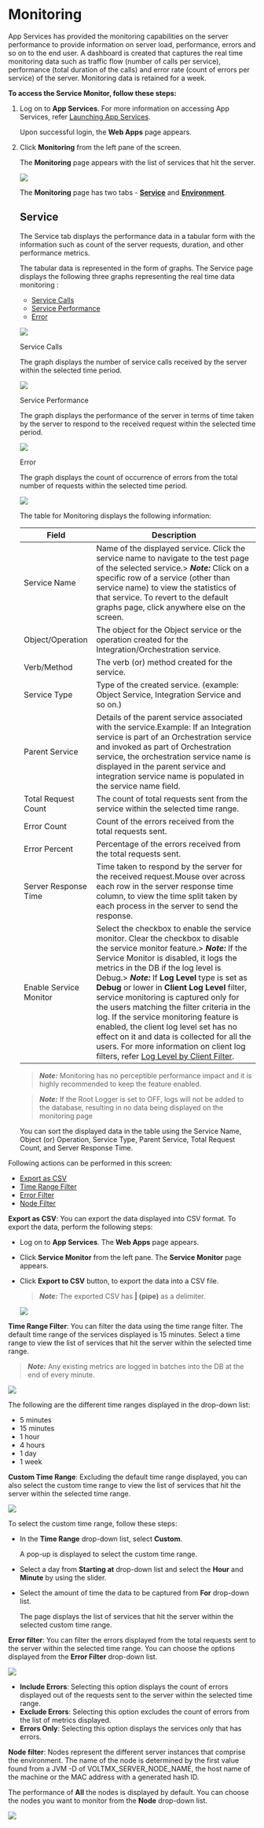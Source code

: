                             

Monitoring
==========

App Services has provided the monitoring capabilities on the server performance to provide information on server load, performance, errors and so on to the end user. A dashboard is created that captures the real time monitoring data such as traffic flow (number of calls per service), performance (total duration of the calls) and error rate (count of errors per service) of the server. Monitoring data is retained for a week.

**To access the Service Monitor, follow these steps:**

1.  Log on to **App Services**. For more information on accessing App Services, refer [Launching App Services](Launching_Admin_Console.md).
    
    Upon successful login, the **Web Apps** page appears.
    
2.  Click **Monitoring** from the left pane of the screen.
    
    The **Monitoring** page appears with the list of services that hit the server.
    
    ![](Resources/Images/Service_Monitor_623x301.png)
    
    The **Monitoring** page has two tabs - **[Service](#service)** and **[Environment](#Environm)**.
    
    Service
    -------
    
    The Service tab displays the performance data in a tabular form with the information such as count of the server requests, duration, and other performance metrics.
    
    The tabular data is represented in the form of graphs. The Service page displays the following three graphs representing the real time data monitoring :
    
    *   [Service Calls](#Calls)
    *   [Service Performance](#Performance)
    *   [Error](#Error)
    
    ![](Resources/Images/Service_626x310.png)
    
    Service Calls
    
    The graph displays the number of service calls received by the server within the selected time period.
    
    ![](Resources/Images/Service_Calls_354x301.png)
    
    Service Performance
    
    The graph displays the performance of the server in terms of time taken by the server to respond to the received request within the selected time period.
    
    ![](Resources/Images/Service_Performance_353x284.png)
    
    Error
    
    The graph displays the count of occurrence of errors from the total number of requests within the selected time period.
    
    ![](Resources/Images/Error_353x285.png)
    
    The table for Monitoring displays the following information:
    
    | Field | Description |
    | --- | --- |
    | Service Name | Name of the displayed service. Click the service name to navigate to the test page of the selected service.> **_Note:_** Click on a specific row of a service (other than service name) to view the statistics of that service. To revert to the default graphs page, click anywhere else on the screen. |
    | Object/Operation | The object for the Object service or the operation created for the Integration/Orchestration service. |
    | Verb/Method | The verb (or) method created for the service. |
    | Service Type | Type of the created service. (example: Object Service, Integration Service and so on.) |
    | Parent Service | Details of the parent service associated with the service.Example: If an Integration service is part of an Orchestration service and invoked as part of Orchestration service, the orchestration service name is displayed in the parent service and integration service name is populated in the service name field. |
    | Total Request Count | The count of total requests sent from the service within the selected time range. |
    | Error Count | Count of the errors received from the total requests sent. |
    | Error Percent | Percentage of the errors received from the total requests sent. |
    | Server Response Time | Time taken to respond by the server for the received request.Mouse over across each row in the server response time column, to view the time split taken by each process in the server to send the response. |
    | Enable Service Monitor | Select the checkbox to enable the service monitor. Clear the checkbox to disable the service monitor feature.> **_Note:_** If the Service Monitor is disabled, it logs the metrics in the DB if the log level is Debug.> **_Note:_** If **Log Level** type is set as **Debug** or lower in **Client Log Level** filter, service monitoring is captured only for the users matching the filter criteria in the log. If the service monitoring feature is enabled, the client log level set has no effect on it and data is collected for all the users. For more information on client log filters, refer [Log Level by Client Filter](Settings.md#loglevel_Client). |
    
    > **_Note:_** Monitoring has no perceptible performance impact and it is highly recommended to keep the feature enabled.<br>

     > **_Note:_** If the Root Logger is set to OFF, logs will not be added to the database, resulting in no data being displayed on the monitoring page
      
    You can sort the displayed data in the table using the Service Name, Object (or) Operation, Service Type, Parent Service, Total Request Count, and Server Response Time.
    

Following actions can be performed in this screen:

*   [Export as CSV](#Export_CSV)
*   [Time Range Filter](#Time_Range)
*   [Error Filter](#Error_filter)
*   [Node Filter](#Node)

**Export as CSV**: You can export the data displayed into CSV format. To export the data, perform the following steps:

*   Log on to **App Services**. The **Web Apps** page appears.
*   Click **Service Monitor** from the left pane. The **Service Monitor** page appears.
*   Click **Export to CSV** button, to export the data into a CSV file.
    
    > **_Note:_** The exported CSV has **| (pipe)** as a delimiter.
    
    ![](Resources/Images/CSV_format.png)
    

**Time Range Filter**: You can filter the data using the time range filter. The default time range of the services displayed is 15 minutes. Select a time range to view the list of services that hit the server within the selected time range.

> **_Note:_** Any existing metrics are logged in batches into the DB at the end of every minute.

![](Resources/Images/Time_range.png)

The following are the different time ranges displayed in the drop-down list:

*   5 minutes
*   15 minutes
*   1 hour
*   4 hours
*   1 day
*   1 week

**Custom Time Range**: Excluding the default time range displayed, you can also select the custom time range to view the list of services that hit the server within the selected time range.

![](Resources/Images/Integration/Custom_Timerange.png)

To select the custom time range, follow these steps:

*   In the **Time Range** drop-down list, select **Custom**.
    
    A pop-up is displayed to select the custom time range.
    
*   Select a day from **Starting at** drop-down list and select the **Hour** and **Minute** by using the slider.
*   Select the amount of time the data to be captured from **For** drop-down list.
    
    The page displays the list of services that hit the server within the selected custom time range.
    

**Error filter**: You can filter the errors displayed from the total requests sent to the server within the selected time range. You can choose the options displayed from the **Error Filter** drop-down list.

![](Resources/Images/Error_filter.png)

*   **Include Errors**: Selecting this option displays the count of errors displayed out of the requests sent to the server within the selected time range.
*   **Exclude Errors**: Selecting this option excludes the count of errors from the list of metrics displayed.
*   **Errors Only**: Selecting this option displays the services only that has errors.

**Node filter**: Nodes represent the different server instances that comprise the environment. The name of the node is determined by the first value found from a JVM -D of VOLTMX\_SERVER\_NODE\_NAME, the host name of the machine or the MAC address with a generated hash ID.

The performance of **All** the nodes is displayed by default. You can choose the nodes you want to monitor from the **Node** drop-down list.

![](Resources/Images/Node_Filter.PNG)
